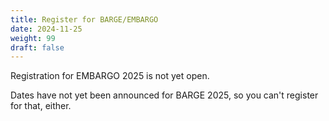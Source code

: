 ```yaml
---
title: Register for BARGE/EMBARGO
date: 2024-11-25
weight: 99
draft: false
---
```


Registration for EMBARGO 2025 is not yet open.

Dates have not yet been announced for BARGE 2025, so you can't register for that, either.

